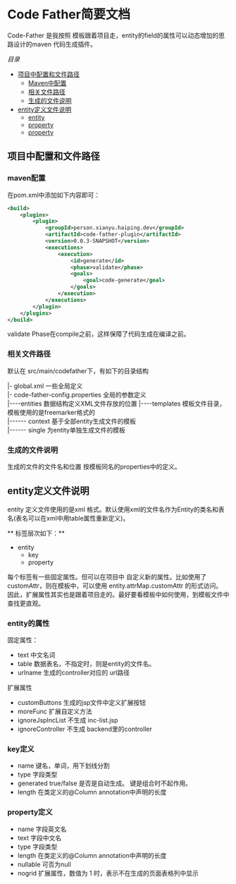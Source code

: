 Code Father简要文档
===================

Code-Father 是我按照 模板跟着项目走，entity的field的属性可以动态增加的思路设计的maven 代码生成插件。

*目录*

*  [项目中配置和文件路径](#config)
	*  [Maven中配置](#conf_maven)
	*  [相关文件路径](#conf_path)
	*  [生成的文件说明](#gen_files)
*  [entity定义文件说明](#entity_files)
	*  [entity](#def_entity)
	*  [property](#def_key)
	*  [property](#def_property)
	
	
<h2 id="config">项目中配置和文件路径</h2>

<h3 id="conf_maven"> maven配置 </h2>

在pom.xml中添加如下内容即可：

```xml
<build>
    <plugins>
        <plugin>
            <groupId>person.xianyu.haiping.dev</groupId>
            <artifactId>code-father-plugin</artifactId>
            <version>0.0.3-SNAPSHOT</version>
            <executions>
                <execution>
                    <id>generate</id>
                    <phase>validate</phase>
                    <goals>
                        <goal>code-generate</goal>
                    </goals>
                </execution>
            </executions>
        </plugin>
    </plugins>
</build>
```    

validate Phase在compile之前，这样保障了代码生成在编译之前。

<h3 id="conf_path">相关文件路径</h3>

默认在 src/main/codefather下，有如下的目录结构

 |- global.xml 一些全局定义   
 |- code-father-config.properties  全局的参数定义   
 |----entities   数据结构定义XML文件存放的位置
 |----templates   模板文件目录，模板使用的是freemarker格式的   
 		|------ context   基于全部entity生成文件的模板   
 		|------ single    为entity单独生成文件的模板   

<h3 id="gen_files">生成的文件说明</h3>

生成的文件的文件名和位置 按模板同名的properties中的定义。

<h2 id="entity_files"> entity定义文件说明</h2>
 
entity 定义文件使用的是xml 格式。默认使用xml的文件名作为Entity的类名和表名(表名可以在xml中用table属性重新定义)。   
 
** 标签层次如下：**  

* entity  
  * key  
  * property  
  
每个标签有一些固定属性。但可以在项目中 自定义新的属性。比如使用了customAttr，则在模板中，可以使用 entity.attrMap.customAttr 的形式访问。  
因此，扩展属性其实也是跟着项目走的。最好要看模板中如何使用，到模板文件中查找更直观。
  
<h3 id="def_entity">entity的属性</h3>
固定属性：

* text    中文名词
* table   数据表名，不指定时，则是entity的文件名。
* urlname  生成的controller对应的 url路径  

扩展属性

* customButtons  生成的jsp文件中定义扩展按钮
* moreFunc       扩展自定义方法
* ignoreJspIncList  不生成 inc-list.jsp	
* ignoreController	不生成 backend里的controller	

<h3 id="def_key">key定义</h3>

* name    键名，单词，用下划线分割
* type    字段类型
* generated  true/false  是否是自动生成。 键是组合时不起作用。
* length   在类定义的@Column annotation中声明的长度

<h3 id="def_property">property定义</h3>

* name     字段英文名
* text     字段中文名
* type     字段类型
* length   在类定义的@Column annotation中声明的长度
* nullable   可否为null
* nogrid     扩展属性，数值为 1 时，表示不在生成的页面表格列中显示




 
 
 
